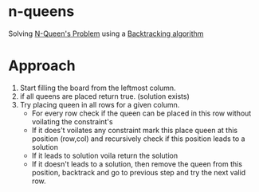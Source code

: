 # n-queens

Solving [N-Queen's Problem](https://en.wikipedia.org/wiki/Eight_queens_puzzle) using a [Backtracking algorithm](https://en.wikipedia.org/wiki/Backtracking)

# Approach

1. Start filling the board from the leftmost column.
2. if all queens are placed return true. (solution exists)
3. Try placing queen in all rows for a given column.
   - For every row check if the queen can be placed in this row without voilating the constraint's
   - If it does't voilates any constraint mark this place queen at this position (row,col) and recursively check if this position leads to a solution
   - If it leads to solution voila return the solution
   - If it doesn't leads to a solution, then remove the queen from this position, backtrack and go to previous step and try the next valid row.
